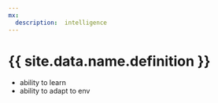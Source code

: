 ```yaml
---
mx:
  description:  intelligence
---
```


# {{ site.data.name.definition }}
- ability to learn
- ability to adapt to env
